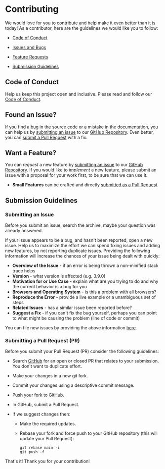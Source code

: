 # Contributing

We would love for you to contribute and help make it even better
than it is today! As a contributor, here are the guidelines we would like you
to follow:

- [Code of Conduct](#coc)

- [Issues and Bugs](#issue)
- [Feature Requests](#feature)
- [Submission Guidelines](#submit)

## <a name="coc" > </a> Code of Conduct

Help us keep this project open and inclusive. Please read and follow our [Code of Conduct](./CODE_OF_CONDUCT.md).

## <a name="issue" > </a> Found an Issue?

If you find a bug in the source code or a mistake in the documentation, you can help us by
[submitting an issue](#submit-issue) to our [GitHub Repository](https://github.com/johnpapa/vscode-peacock). Even better, you can
[submit a Pull Request](#submit-pr) with a fix.

## <a name="feature" > </a> Want a Feature?

You can _request_ a new feature by [submitting an issue](#submit-issue) to our [GitHub Repository](https://github.com/johnpapa/vscode-peacock). If you would like to _implement_ a new feature, please submit an issue with
a proposal for your work first, to be sure that we can use it.

- **Small Features** can be crafted and directly [submitted as a Pull Request](#submit-pr).

## <a name="submit" > </a> Submission Guidelines

### <a name="submit-issue" > </a> Submitting an Issue

Before you submit an issue, search the archive, maybe your question was already answered.

If your issue appears to be a bug, and hasn't been reported, open a new issue.
Help us to maximize the effort we can spend fixing issues and adding new
features, by not reporting duplicate issues. Providing the following information will increase the
chances of your issue being dealt with quickly:

- **Overview of the Issue** - if an error is being thrown a non-minified stack trace helps
- **Version** - what version is affected (e.g. 3.9.0)
- **Motivation for or Use Case** - explain what are you trying to do and why the current behavior is a bug for you
- **Browsers and Operating System** - is this a problem with all browsers?
- **Reproduce the Error** - provide a live example or a unambiguous set of steps
- **Related Issues** - has a similar issue been reported before?
- **Suggest a Fix** - if you can't fix the bug yourself, perhaps you can point to what might be
  causing the problem (line of code or commit)

You can file new issues by providing the above information [here](https://github.com/johnpapa/vscode-peacock/issues/new).

### <a name="submit-pr" > </a> Submitting a Pull Request (PR)

Before you submit your Pull Request (PR) consider the following guidelines:

- Search [GitHub](https://github.com/johnpapa/vscode-peacock/pulls) for an open or closed PR
  that relates to your submission. You don't want to duplicate effort.

- Make your changes in a new git fork.
- Commit your changes using a descriptive commit message.
- Push your fork to GitHub.
- In GitHub, submit a Pull Request.
- If we suggest changes then:

  - Make the required updates.
  - Rebase your fork and force push to your GitHub repository (this will update your Pull Request):

    ```shell
    git rebase main -i
    git push -f
    ```

That's it! Thank you for your contribution!

